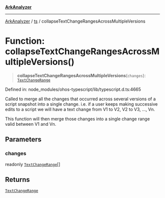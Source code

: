 [**ArkAnalyzer**](../../../../README.md)

***

[ArkAnalyzer](../../../../globals.md) / [ts](../README.md) / collapseTextChangeRangesAcrossMultipleVersions

# Function: collapseTextChangeRangesAcrossMultipleVersions()

> **collapseTextChangeRangesAcrossMultipleVersions**(`changes`): [`TextChangeRange`](../interfaces/TextChangeRange.md)

Defined in: node\_modules/ohos-typescript/lib/typescript.d.ts:4665

Called to merge all the changes that occurred across several versions of a script snapshot
into a single change.  i.e. if a user keeps making successive edits to a script we will
have a text change from V1 to V2, V2 to V3, ..., Vn.

This function will then merge those changes into a single change range valid between V1 and
Vn.

## Parameters

### changes

readonly [`TextChangeRange`](../interfaces/TextChangeRange.md)[]

## Returns

[`TextChangeRange`](../interfaces/TextChangeRange.md)
